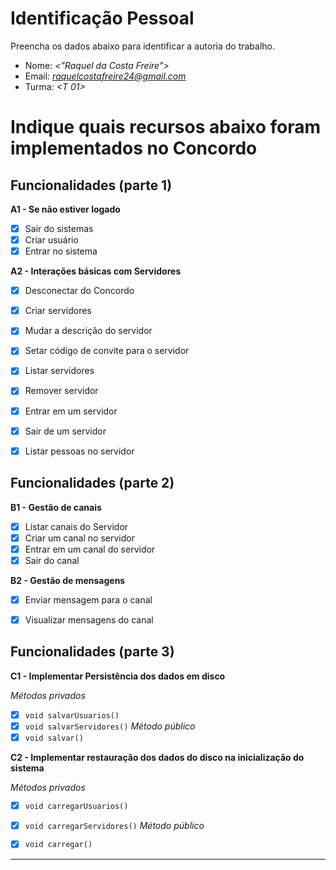 ﻿# Identificação Pessoal

Preencha os dados abaixo para identificar a autoria do trabalho.

- Nome: *<"Raquel da Costa Freire">*
- Email: *<raquelcostafreire24@gmail.com>*
- Turma: *<T 01>*

# Indique quais recursos abaixo foram implementados no Concordo


## Funcionalidades (parte 1)

**A1 - Se não estiver logado**
- [x] Sair do sistemas
- [x] Criar usuário
- [x] Entrar no sistema

**A2 - Interações básicas com Servidores**
- [x] Desconectar do Concordo
- [x] Criar servidores
- [x] Mudar a descrição do servidor
- [x] Setar código de convite para o servidor
- [x] Listar servidores
- [x] Remover servidor
- [x] Entrar em um servidor
- [x] Sair de um servidor
- [x] Listar pessoas no servidor


## Funcionalidades (parte 2)

**B1 - Gestão de canais**
- [x] Listar canais do Servidor
- [x] Criar um canal no servidor
- [x] Entrar em um canal do servidor
- [x] Sair do canal

**B2 - Gestão de mensagens**
- [x] Enviar mensagem para o canal
- [x] Visualizar mensagens do canal


## Funcionalidades (parte 3)

**C1 - Implementar Persistência dos dados em disco**

*Métodos privados*
- [x] `void salvarUsuarios()`
- [x] `void salvarServidores()`
*Método público*
- [x] `void salvar()`

**C2 - Implementar restauração dos dados do disco na inicialização do sistema**

*Métodos privados*
- [x] `void carregarUsuarios()`
- [x] `void carregarServidores()`
*Método público*
- [x] `void carregar()`



--------
